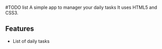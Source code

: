 #TODO list
A simple app to manager your daily tasks
It uses HTML5 and CSS3.

## Features
* List of daily tasks
